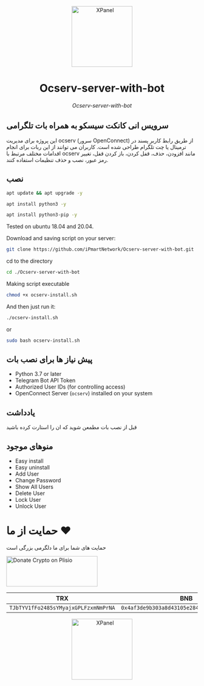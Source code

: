 <p align="center">
<picture>
<img width="160" height="160"  alt="XPanel" src="https://github.com/iPmartNetwork/iPmart-SSH/blob/main/images/logo.png">
</picture>
  </p> 
<p align="center">
<h1 align="center"/>Ocserv-server-with-bot</h1>
<h6 align="center">Ocserv-server-with-bot<h6>
</p>




## سرویس انی کانکت سیسکو به همراه بات تلگرامی


این پروژه برای مدیریت ocserv (سرور OpenConnect) از طریق رابط کاربر پسند در ترمینال یا چت تلگرام طراحی شده است. کاربران می توانند از این ربات برای انجام اقدامات مختلف مرتبط با ocserv مانند افزودن، حذف، قفل کردن، باز کردن قفل، تغییر رمز عبور، نصب و حذف تنظیمات استفاده کنند.



## نصب

```sh
apt update && apt upgrade -y
```

```sh
apt install python3 -y
```

```sh
apt install python3-pip -y
```


Tested on ubuntu 18.04 and 20.04.

Download and saving script on your server:
```sh
git clone https://github.com/iPmartNetwork/Ocserv-server-with-bot.git
```
cd to the directory
```sh
cd ./Ocserv-server-with-bot
```

Making script executable
```bash
chmod +x ocserv-install.sh
```

And then just run it:
```sh
./ocserv-install.sh
``` 
or
```sh
sudo bash ocserv-install.sh
``` 
## پیش نیاز ها برای نصب بات

- Python 3.7 or later
- Telegram Bot API Token
- Authorized User IDs (for controlling access)
- OpenConnect Server (`ocserv`) installed on your system

## یادداشت
قبل از نصب بات مطمعن شوید که ان را استارت کرده باشید 

## منوهای موجود 
- Easy install
- Easy uninstall
- Add User
- Change Password
- Show All Users
- Delete User
- Lock User
- Unlock User




# حمایت از ما :hearts:
حمایت های شما برای ما دلگرمی بزرگی است<br> 
<p align="left">
<a href="https://plisio.net/donate/kB7QU7f7" target="_blank"><img src="https://plisio.net/img/donate/donate_light_icons_mono.png" alt="Donate Crypto on Plisio" width="240" height="80" /></a><br>
	
|                    TRX                   |                       BNB                         |                    Litecoin                       |
| ---------------------------------------- |:-------------------------------------------------:| -------------------------------------------------:|
| ```TJbTYV1fFo2485sYMyajxGPLFzxmNmPrNA``` |  ```0x4af3de9b303a8d43105e284823d95b4c600961a3``` | ```MPrkzFiNtw4Rg67bbZB6gCxa9LV87orABM``` |	

</p>	




<p align="center">
<picture>
<img width="160" height="160"  alt="XPanel" src="https://github.com/iPmartNetwork/iPmart-SSH/blob/main/images/logo.png">
</picture>
  </p> 

